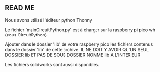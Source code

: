 READ ME
---
Nous avons utilisé l'éditeur python Thonny

Le fichier 'mainCircuitPython.py' est à charger sur la raspberry pi pico wh (sous CircuitPython)

Ajouter dans le dossier 'lib' de votre raspberry pico les fichiers contenus dans le dossier 'lib' de cette archive.
IL NE DOIT Y AVOIR QU'UN SEUL DOSSIER lib ET PAS DE SOUS DOSSIER NOMME lib A L'INTERIEUR

Les fichiers solidworks sont aussi disponibles.
